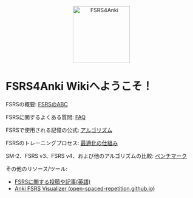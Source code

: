 <p align="center"><img src="https://github.com/open-spaced-repetition/fsrs4anki/assets/32575846/9efb2ca5-51bd-411d-9694-a77b09f51fa7" width="150" height="150" alt="FSRS4Anki"></p>

# FSRS4Anki Wikiへようこそ！

FSRSの概要: [FSRSのABC](ABC-of-FSRS.md)

FSRSに関するよくある質問: [FAQ](FAQ.md)

FSRSで使用される記憶の公式: [アルゴリズム](The-Algorithm.md)

FSRSのトレーニングプロセス: [最適化の仕組み](The-mechanism-of-optimization.md)

SM-2、FSRS v3、FSRS v4、および他のアルゴリズムの比較: [ベンチマーク](The-Benchmark.md)

その他のリソース/ツール:

- [FSRSに関する投稿や記事(英語)](https://www.reddit.com/r/Anki/comments/18jvyun/some_posts_and_articles_about_fsrs/)
- [Anki FSRS Visualizer (open-spaced-repetition.github.io)](https://open-spaced-repetition.github.io/anki_fsrs_visualizer/)